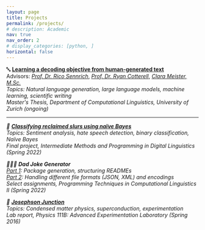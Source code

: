 ```yaml
---
layout: page
title: Projects
permalink: /projects/
# description: Academic
nav: true
nav_order: 2
# display_categories: [python, ]
horizontal: false
---
```


<!-- Thesis Project -->
<p>
&#128292; <strong><a href="https://github.com/alisonykim/ma-thesis-learning-a-decoding-objective" target="_blank">Learning a decoding objective from human-generated text</a></strong><br>
    Advisors: <em><a href="https://www.cl.uzh.ch/de/people/team/compling/sennrich.html" target="_blank">Prof. Dr. Rico Sennrich</a></em>, <em><a href="https://rycolab.io/" target="_blank">Prof. Dr. Ryan Cotterell</a></em>, <em><a href="https://cimeister.github.io/" target="_blank">Clara Meister, M.Sc.</a><br>
    Topics: <em>Natural language generation</em>, <em>large language models</em>, <em>machine learning</em>, <em>scientific writing</em><br>
    Master's Thesis, <em>Department of Computational Linguistics, University of Zurich</em> (ongoing)
</p>


---

<!-- Classifying Reclaimed Slurs Using Naïve Bayes -->
<p>
&#128406; <strong><a href="https://gitlab.uzh.ch/alisonyong-ju.kim/classifying-reclaimed-slurs-in-automated-hate-speech-detection" target="_blank">Classifying reclaimed slurs using naïve Bayes</a></strong><br>
    Topics: <em>Sentiment analysis</em>, <em>hate speech detection</em>, <em>binary classification</em>, <em>Naïve Bayes</em><br>
    Final project, <em>Intermediate Methods and Programming in Digital Linguistics</em> (Spring 2022)
</p>


<!-- Dad Joke Generator -->
<p>
&#129318;&#127995;&#8205;&#9792;&#65039; <strong>Dad Joke Generator</strong><br>
    <a href="https://gitlab.uzh.ch/alisonyong-ju.kim/dad-joke-package-pcl2-ex03" target="_blank">Part 1</a>: Package generation, structuring READMEs<br>
    <a href="https://gitlab.uzh.ch/alisonyong-ju.kim/dad-joke-encodings-pcl2-ex04" target="_blank">Part 2</a>: Handling different file formats (JSON, XML) and encodings<br>
    Select assignments, <em>Programming Techniques in Computational Linguistics II</em> (Spring 2022)
</p>


<!-- Josephson Junction -->
<p>
&#128267; <strong><a href="https://alisonykim.github.io/assets/pdf/jos.pdf" target="_blank">Josephson Junction</a></strong><br>
    Topics: <em>Condensed matter physics</em>, <em>superconduction</em>, <em>experimentation</em><br>
    Lab report, <em>Physics 111B: Advanced Experimentation Laboratory</em> (Spring 2016)
</p>

<!-- pages/projects.md, to return to original format, pull from original repo: https://github.com/alshedivat/al-folio --> 